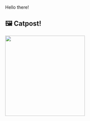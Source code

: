 Hello there!



## 🖼️ Catpost!

<sub>
    <img src="https://cdn2.thecatapi.com/images/MjAwMzg3Ng.jpg" height="256">
</sub>

